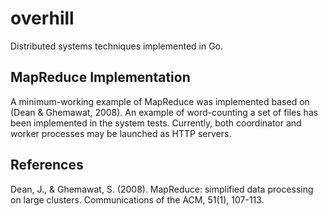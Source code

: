# overhill
Distributed systems techniques implemented in Go.

## MapReduce Implementation
A minimum-working example of MapReduce was implemented based on (Dean & Ghemawat, 2008).
An example of word-counting a set of files has been implemented in the system tests.
Currently, both coordinator and worker processes may be launched as HTTP servers.

## References
Dean, J., & Ghemawat, S. (2008). MapReduce: simplified data processing on large clusters. Communications of the ACM, 51(1), 107-113.
